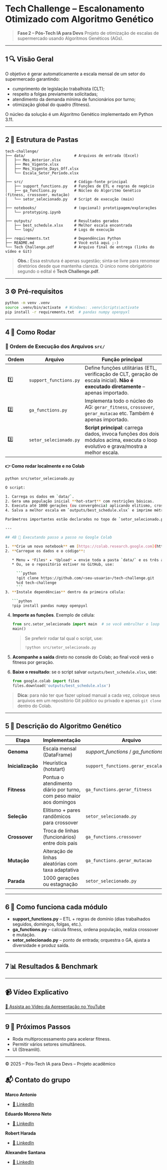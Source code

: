 # Tech Challenge – Escalonamento Otimizado com Algoritmo Genético

> **Fase 2 – Pós‑Tech IA para Devs**
> Projeto de otimização de escalas de supermercado usando Algoritmos Genéticos (AGs).

---

## 1 🔍 Visão Geral

O objetivo é gerar automaticamente a escala mensal de um setor do supermercado garantindo:

* cumprimento de legislação trabalhista (CLT);
* respeito a folgas previamente solicitadas;
* atendimento da demanda mínima de funcionários por turno;
* otimização global do quadro (fitness).

O núcleo da solução é um Algoritmo Genético implementado em Python 3.11.

---

## 2 📁 Estrutura de Pastas

```
tech-challenge/
├── data/                      # Arquivos de entrada (Excel)
│   ├── Mes_Anterior.xlsx
│   ├── Mes_Vigente.xlsx
│   ├── Mes_Vigente_Days_Off.xlsx
│   └── Escala_Setor_Periodo.xlsx
│
├── src/                       # Código‑fonte principal
│   ├── support_functions.py   # Funções de ETL e regras de negócio
│   ├── ga_functions.py        # Núcleo do Algoritmo Genético (fitness, crossover, mutação)
│   └── setor_selecionado.py   # Script de execução (main)
│
├── notebooks/                 # (opcional) prototipagem/explorações
│   └── prototyping.ipynb
│
├── outputs/                   # Resultados gerados
│   ├── best_schedule.xlsx     # Melhor escala encontrada
│   └── logs/                  # Logs de execução
│
├── requirements.txt           # Dependências Python
├── README.md                  # Você está aqui ;‑)
└── Tech Challenge.pdf         # Arquivo final de entrega (links do vídeo e Git)
```

> **Obs.:** Essa estrutura é apenas sugestão; sinta‑se livre para renomear diretórios desde que mantenha clareza.
> O único nome obrigatório segundo o edital é **Tech Challenge.pdf**.

---

## 3 ⚙️ Pré‑requisitos

```bash
python -m venv .venv
source .venv/bin/activate  # Windows: .venv\Scripts\activate
pip install -r requirements.txt  # pandas numpy openpyxl
```

---

## 4 🚀 Como Rodar

### 📂 Ordem de Execução dos Arquivos `src/`

| Ordem | Arquivo                 | Função principal                                                                                                  |
|-------|-------------------------|-------------------------------------------------------------------------------------------------------------------|
| 1️⃣    | `support_functions.py` | Define funções utilitárias (ETL, verificação de CLT, geração de escala inicial). **Não é executado diretamente** – apenas importado. |
| 2️⃣    | `ga_functions.py`      | Implementa todo o núcleo do AG: `gerar_fitness`, `crossover`, `gerar_mutacao` etc. Também é apenas importado.      |
| 3️⃣    | `setor_selecionado.py` | **Script principal**: carrega dados, invoca funções dos dois módulos acima, executa o loop evolutivo e grava/mostra a melhor escala. |

#### 👉 Como rodar localmente e no Colab
```bash
python src/setor_selecionado.py

O script:

1. Carrega os dados em `data/`.
2. Gera uma população inicial **hot‑start** com restrições básicas.
3. Executa até 1000 gerações (ou convergência) aplicando elitismo, crossover e mutação.
4. Salva a melhor escala em `outputs/best_schedule.xlsx` e imprime métricas no console.

Parâmetros importantes estão declarados no topo de `setor_selecionado.py` (tamanho da população, taxa de mutação, etc.).

---

## 4B 📓 Executando passo a passo no Google Colab

1. **Crie um novo notebook** em [https://colab.research.google.com](https://colab.research.google.com).
2. **Carregue os dados e o código**:

   * Menu ▸ *Files* ▸ *Upload* ▸ envie toda a pasta `data/` e os três arquivos `.py` de `src/`.
   * Ou, se o repositório estiver no GitHub, use:

     ```python
     !git clone https://github.com/<seu‑usuario>/tech-challenge.git
     %cd tech-challenge
     ```
3. **Instale dependências** dentro da primeira célula:

   ```python
   !pip install pandas numpy openpyxl
   ```
4. **Importe as funções**. Exemplo de célula:

   ```python
   from src.setor_selecionado import main  # se você embrulhar o loop em função main()
   main()
   ```

   > Se preferir rodar tal qual o script, use:
   >
   > ```python
   > !python src/setor_selecionado.py
   > ```
5. **Acompanhe a saída** direto no console do Colab; ao final você verá o fitness por geração.
6. **Baixe o resultado**: se o script salvar `outputs/best_schedule.xlsx`, use:

   ```python
   from google.colab import files
   files.download('outputs/best_schedule.xlsx')
   ```

> **Dica:** para não ter que fazer upload manual a cada vez, coloque seus arquivos em um repositório Git público ou privado e apenas `git clone` dentro do Colab.

---

## 5 🧬 Descrição do Algoritmo Genético

| Etapa             | Implementação                                                      | Arquivo                                |
| ----------------- | ------------------------------------------------------------------ | -------------------------------------- |
| **Genoma**        | Escala mensal (DataFrame)                                          | *support\_functions* / *ga\_functions* |
| **Inicialização** | Heurística (hotstart)                                              | `support_functions.gerar_escala_final` |
| **Fitness**       | Pontua o atendimento diário por turno, com peso maior aos domingos | `ga_functions.gerar_fitness`           |
| **Seleção**       | Elitismo + pares randômicos para crossover                         | `setor_selecionado.py`                 |
| **Crossover**     | Troca de linhas (funcionários) entre dois pais                     | `ga_functions.crossover`               |
| **Mutação**       | Alteração de linhas aleatórias com taxa adaptativa                 | `ga_functions.gerar_mutacao`           |
| **Parada**        | 1000 gerações ou estagnação                                        | `setor_selecionado.py`                 |

---

## 6 🔎 Como funciona cada módulo

* **support\_functions.py** – ETL + regras de domínio (dias trabalhados seguidos, domingos, folgas, etc.).
* **ga\_functions.py** – calcula fitness, ordena população, realiza crossover e mutação.
* **setor\_selecionado.py** – ponto de entrada; orquestra o GA, ajusta a diversidade e produz saída.

---

## 7 📊 Resultados & Benchmark


---


## 📹 Vídeo Explicativo

[🔗 Assista ao Vídeo da Apresentação no YouTube]()


---

## 9 🚧 Próximos Passos

* Roda multiprocessamento para acelerar fitness.
* Permitir vários setores simultâneos.
* UI (Streamlit).

---

© 2025 – Pós‑Tech IA para Devs  – Projeto acadêmico

## 📬 Contato do grupo


**Marco Antonio**
- [🔗 LinkedIn](https://www.linkedin.com/in/marco-antonio-augusto-58b73794)

**Eduardo Moreno Neto**
- [🔗 LinkedIn](https://www.linkedin.com/in/eduardo-moreno-neto/)

**Robert Harada**
- [🔗 LinkedIn](https://www.linkedin.com/in/)

**Alexandre Santana**
- [🔗 LinkedIn](https://www.linkedin.com/in/franciscoeduardo-granado)


